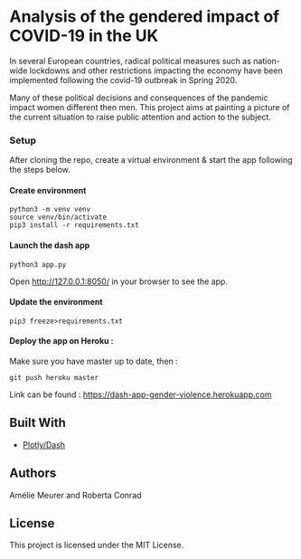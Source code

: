 # Analysis of the gendered impact of COVID-19 in the UK 

In several European countries, radical political measures such as nation-wide lockdowns and other restrictions impacting the economy have been implemented following the covid-19 outbreak in Spring 2020.

Many of these political decisions and consequences of the pandemic impact women different then men. This project aims at painting a picture of the current situation to raise public attention and action to the subject.

### Setup

After cloning the repo, create a virtual environment & start the app following the steps below.

#### Create environment
```
python3 -m venv venv
source venv/bin/activate
pip3 install -r requirements.txt
```

#### Launch the dash app
```
python3 app.py
```
Open http://127.0.0.1:8050/ in your browser to see the app.

#### Update the environment
```
pip3 freeze>requirements.txt
```

#### Deploy the app on Heroku :

Make sure you have master up to date, then :

```
git push heroku master
```
Link can be found : https://dash-app-gender-violence.herokuapp.com

## Built With

* [Plotly/Dash](https://plotly.com/dash/) 
## Authors

Amélie Meurer and Roberta Conrad

## License

This project is licensed under the MIT License.
